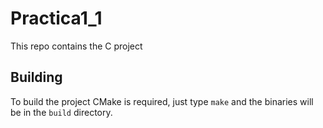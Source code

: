 # Practica1_1

This repo contains the C project

## Building
To build the project CMake is required, just type `make` and the binaries will
be in the `build` directory.
